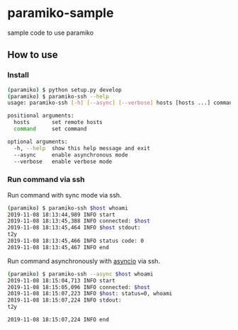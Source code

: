 # paramiko-sample

sample code to use paramiko

## How to use

### Install

```bash
(paramiko) $ python setup.py develop
(paramiko) $ paramiko-ssh --help
usage: paramiko-ssh [-h] [--async] [--verbose] hosts [hosts ...] command

positional arguments:
  hosts       set remote hosts
  command     set command

optional arguments:
  -h, --help  show this help message and exit
  --async     enable asynchronous mode
  --verbose   enable verbose mode
```

### Run command via ssh

Run command with sync mode via ssh.

```bash
(paramiko) $ paramiko-ssh $host whoami
2019-11-08 18:13:44,989 INFO start
2019-11-08 18:13:45,388 INFO connected: $host
2019-11-08 18:13:45,464 INFO $host stdout:
t2y
2019-11-08 18:13:45,466 INFO status code: 0
2019-11-08 18:13:45,467 INFO end
```

Run command asynchronously with [asyncio](https://docs.python.org/3/library/asyncio.html) via ssh.

```bash
(paramiko) $ paramiko-ssh --async $host whoami
2019-11-08 18:15:04,713 INFO start
2019-11-08 18:15:05,096 INFO connected: $host
2019-11-08 18:15:07,223 INFO $host: status=0, whoami
2019-11-08 18:15:07,224 INFO stdout:
t2y

2019-11-08 18:15:07,224 INFO end
```
